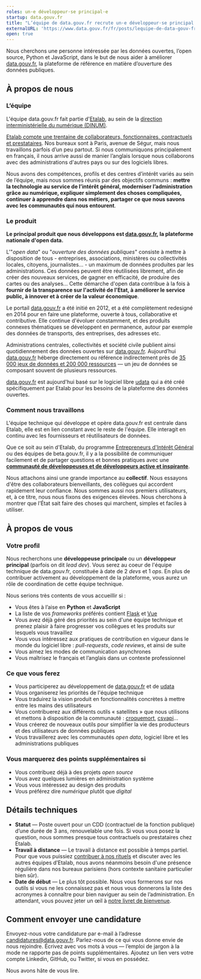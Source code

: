 ```yaml
---
roles: un·e développeur·se principal·e
startup: data.gouv.fr
title: "L’équipe de data.gouv.fr recrute un·e développeur·se principal·e"
externalURL: 'https://www.data.gouv.fr/fr/posts/lequipe-de-data-gouv-fr-recrute-un-e-developpeur-se-principal-e/'
open: true
---
```


Nous cherchons une personne intéressée par les données ouvertes, l’open source, Python et JavaScript, dans le but de nous aider à améliorer [data.gouv.fr](https://www.data.gouv.fr/fr/), la plateforme de référence en matière d’ouverture des données publiques.

<!--more-->

## À propos de nous

### L’équipe

L'équipe data.gouv.fr fait partie d'[Etalab](https://www.etalab.gouv.fr), au sein de la [direction interministérielle du numérique (DINUM)](https://www.numerique.gouv.fr).

[Etalab compte une trentaine de collaborateurs, fonctionnaires, contractuels et prestataires](https://www.etalab.gouv.fr/equipe). Nos bureaux sont à Paris, avenue de Ségur, mais nous travaillons parfois d’un peu partout. Si nous communiquons principalement en français, il nous arrive aussi de manier l’anglais lorsque nous collaborons avec des administrations d'autres pays ou sur des logiciels libres.

Nous avons des compétences, profils et des centres d’intérêt variés au sein de l’équipe, mais nous sommes réunis par des objectifs communs : **mettre la technologie au service de l’intérêt général, moderniser l’administration grâce au numérique, expliquer simplement des choses compliquées, continuer à apprendre dans nos métiers, partager ce que nous savons avec les communautés qui nous entourent**.


### Le produit

**Le principal produit que nous développons est [data.gouv.fr](https://data.gouv.fr), la plateforme nationale d'open data.**

L'"*open data*" ou "*ouverture des données publiques*" consiste à mettre à disposition de tous - entreprises, associations, ministères ou collectivités locales, citoyens, journalistes... - un maximum de données produites par les administrations. Ces données peuvent être réutilisées librement, afin de créer des nouveaux services, de gagner en efficacité, de produire des cartes ou des analyses... 
Cette démarche d'open data contribue à la fois à **fournir de la transparence sur l'activité de l'Etat, à améliorer le service public, à innover et à créer de la valeur économique**. 

Le portail [data.gouv.fr](https://data.gouv.fr) a été initié en 2012, et a été complètement redesigné en 2014 pour en faire une plateforme, ouverte à tous, collaborative et contributive. Elle continue d'évoluer constamment, et des produits connexes thématiques se développent en permanence, autour par exemple des données de transports, des entreprises, des adresses etc.

Administrations centrales, collectivités et société civile publient ainsi quotidiennement des données ouvertes sur [data.gouv.fr](https://data.gouv.fr). Aujourd’hui [data.gouv.fr](https://data.gouv.fr) héberge directement ou référence indirectement près de [35 000 jeux de données et 200 000 ressources](https://www.data.gouv.fr/fr/dashboard/) — un jeu de données se composant souvent de plusieurs ressources.

[data.gouv.fr](https://data.gouv.fr) est aujourd'hui basé sur le logiciel libre [udata](https://github.com/opendatateam/udata) qui a été créé spécifiquement par Etalab pour les besoins de la plateforme des données ouvertes.

### Comment nous travaillons

L'équipe technique qui développe et opère data.gouv.fr est centrale dans Etalab, elle est en lien constant avec le reste de l'équipe. Elle interagit en continu avec les fournisseurs et réutilisateurs de données. 

Que ce soit au sein d'Etalab, du programme [Entrepreneurs d'Intérêt Général](https://entrepreneur-interet-general.etalab.gouv.fr/) ou des équipes de beta.gouv.fr, il y a la possibilité de communiquer facilement et de partager questions et bonnes pratiques avec une [**communauté de développeuses et de développeurs active et inspirante**](https://github.com/etalab).  

Nous attachons ainsi une grande importance au **collectif**. Nous essayons d'être des collaborateurs bienveillants, des collègues qui accordent rapidement leur confiance. Nous sommes aussi nos premiers utilisateurs, et, à ce titre, nous nous fixons des exigences élevées. Nous cherchons à montrer que l’État sait faire des choses qui marchent, simples et faciles à utiliser.


## À propos de vous

### Votre profil

Nous recherchons une **développeuse principale** ou un **développeur principal** (parfois on dit _lead dev_). Vous serez au coeur de l'équipe technique de data.gouv.fr, constituée à date de 2 _devs_ et 1 _ops_. En plus de contribuer activement au développement de la plateforme, vous aurez un rôle de coordination de cette équipe technique.

Nous serions très contents de vous accueillir si :

* Vous êtes à l’aise en **Python** et **JavaScript**
* La liste de vos _frameworks_ préférés contient [Flask](http://flask.pocoo.org) et [Vue](https://vuejs.org)
* Vous avez déjà géré des priorités au sein d'une équipe technique et prenez plaisir à faire progresser vos collègues et les produits sur lesquels vous travaillez
* Vous vous intéressez aux pratiques de contribution en vigueur dans le monde du logiciel libre : _pull-requests_, _code reviews_, et ainsi de suite
* Vous aimez les modes de communication asynchrones
* Vous maîtrisez le français et l’anglais dans un contexte professionnel

### Ce que vous ferez

* Vous participerez au développement de [data.gouv.fr](https://data.gouv.fr) et de [udata](https://github.com/opendatateam/udata)
* Vous organiserez les priorités de l'équipe technique
* Vous traduirez la vision produit en fonctionnalités concrètes à mettre entre les mains des utilisateurs
* Vous contribuerez aux différents outils « satellites » que nous utilisons et mettons à disposition de la communauté : [croquemort](https://github.com/opendatateam/croquemort), [csvapi](https://github.com/opendatateam/csvapi)...
* Vous créerez de nouveaux outils pour simplifier la vie des producteurs et des utilisateurs de données publiques
* Vous travaillerez avec les communautés _open data_, logiciel libre et les administrations publiques

### Vous marquerez des points supplémentaires si

* Vous contribuez déjà à des projets _open source_
* Vous avez quelques lumières en administration système
* Vous vous intéressez au design des produits
* Vous préférez dire _numérique_ plutôt que _digital_

## Détails techniques

* **Statut** — Poste ouvert pour un CDD (contractuel de la fonction publique) d’une durée de 3 ans, renouvelable une fois. Si vous vous posez la question, nous sommes presque tous contractuels ou prestataires chez Etalab.
* **Travail à distance** — Le travail à distance est possible à temps partiel. Pour que vous puissiez [contribuer à nos rituels](https://github.com/etalab/etalab/blob/master/nos-rituels.md) et discuter avec les autres équipes d’Etalab, nous avons néanmoins besoin d'une présence régulière dans nos bureaux parisiens (hors contexte sanitaire particulier bien sûr).
* **Date de début** — Le plus tôt possible. Nous vous formerons sur nos outils si vous ne les connaissez pas et nous vous donnerons la liste des acronymes à connaître pour bien naviguer au sein de l’administration. En attendant, vous pouvez jeter un œil à [notre livret de bienvenue](https://github.com/etalab/etalab).

## Comment envoyer une candidature

Envoyez-nous votre candidature par e-mail à l’adresse <a href="mailto:candidatures@data.gouv.fr">candidatures@data.gouv.fr</a>. Parlez-nous de ce qui vous donne envie de nous rejoindre. Écrivez avec vos mots à vous — l’emploi de jargon à la mode ne rapporte pas de points supplémentaires. Ajoutez un lien vers votre compte Linkedin, GitHub, ou Twitter, si vous en possédez.

Nous avons hâte de vous lire.
